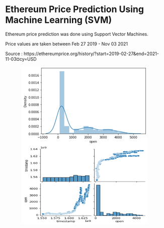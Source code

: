 # Ethereum Price Prediction Using Machine Learning (SVM)

<p align="left">
Ethereum price prediction was done using Support Vector Machines.
  </p>
  <p align="left">
Price values are taken between Feb 27 2019 - Nov 03 2021
  </p>
    <p align="left">
Source : https://ethereumprice.org/history/?start=2019-02-27&end=2021-11-03&currency=USD
</p>
<p align="center">
  <img src = "https://github.com/bkullukcu/ml-ethereum-price-prediction/blob/master/distplot.png" width = "400" height = "250" align = "center">
  <img src = "https://github.com/bkullukcu/ml-ethereum-price-prediction/blob/master/pairplot.png" width = "400" height = "250" align = "center">
</p>
